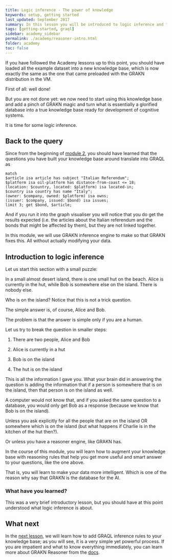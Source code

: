 ```yaml
---
title: Logic inference - The power of knowledge
keywords: setup, getting started
last_updated: September 2017
summary: In this lesson you will be introduced to logic inference and the uses of GRAKN reasoning engine.
tags: [getting-started, graql]
sidebar: academy_sidebar
permalink: ./academy/reasoner-intro.html
folder: academy
toc: false
---
```


If you have followed the Academy lessons up to this point, you should have loaded all the example dataset into a new knowledge base, which is now exactly the same as the one that came preloaded with the GRAKN distribution in the VM.

First of all: well done!

But you are not done yet: we now need to start using this knowledge base and add a pinch of GRAKN magic and turn what is essentially a glorified database into a true knowledge base ready for development of cognitive systems.

It is time for some logic inference.

## Back to the query
Since from the beginning of [module 2](/academy/graql-intro.html), you should have learned that the questions you have built your knowledge base around translate into GRAQL as

```graql
match
$article isa article has subject "Italian Referendum";
$platform isa oil-platform has distance-from-coast <= 18;
(location: $country, located: $platform) isa located-in;
$country isa country has name "Italy";
(owner: $company, owned: $platform) isa owns;
(issuer: $company, issued: $bond) isa issues;
limit 3; get $bond, $article;
```

And if you run it into the graph visualiser you will notice that you do get the results expected (i.e. the articles about the Italian referendum and the bonds that might be affected by them), but they are not linked together.

In this module, we will use GRAKN inference engine to make so that GRAKN fixes this. All without actually modifying your data.

## Introduction to logic inference
Let us start this section with a small puzzle:

In a small almost desert island, there is one small hut on the beach. Alice is currently in the hut, while Bob is somewhere else on the island. There is nobody else.

Who is on the island? Notice that this is not a trick question.

The simple answer is, of course, Alice and Bob.

The problem is that the answer is simple only if you are a human.

Let us try to break the question in smaller steps:

  1. There are two people, Alice and Bob

  1. Alice is currently in a hut

  1. Bob is on the island

  1. The hut is on the island

This is all the information I gave you. What your brain did in answering the question is adding the information that if a person is somewhere that is on the island, then that person is on the island as well.

A computer would not know that, and if you asked the same question to a database, you would only get Bob as a response (because we know that Bob is on the island).

Unless you ask explicitly for all the people that are on the island OR somewhere which is on the island (but what happens if Charlie is in the kitchen of the hut then?).

Or unless you have a reasoner engine, like GRAKN has.

In the course of this module, you will learn how to augment your knowledge base with reasoning rules that help you get more useful and smart answer to your questions, like the one above.

That is, you will learn to make your data more intelligent. Which is one of the reason why say that GRAKN is the database for the AI.

### What have you learned?
This was a very brief introductory lesson, but you should have at this point understood what logic inference is about.

## What next
In the [next lesson](/academy/inference-rules.html), we will learn how to add GRAQL inference rules to your knowledge base; as you will see, it is a very simple yet powerful process. If you are impatient and what to know everything immediately, you can learn more about GRAKN Reasoner from the [docs](/index.html).
